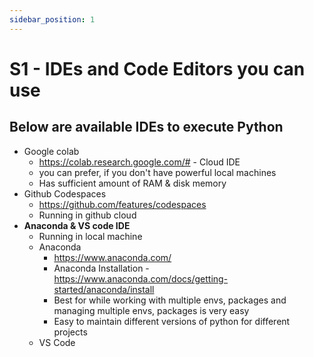 ```yaml
---
sidebar_position: 1
---
```


# S1 - IDEs and Code Editors you can use

## Below are available IDEs to execute Python

- Google colab
  - https://colab.research.google.com/# - Cloud IDE
  - you can prefer, if you don't have powerful local machines
  - Has sufficient amount of RAM & disk memory
- Github Codespaces
  - https://github.com/features/codespaces
  - Running in github cloud
- **Anaconda & VS code IDE**
  - Running in local machine
  - Anaconda
    - https://www.anaconda.com/
    - Anaconda Installation - https://www.anaconda.com/docs/getting-started/anaconda/install
    - Best for while working with multiple envs, packages and managing multiple envs, packages is very easy
    - Easy to maintain different versions of python for different projects
  - VS Code
